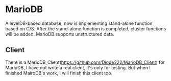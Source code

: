 # MarioDB
A levelDB-based database, now is implementing stand-alone function based on C/S. After the stand-alone function is completed, cluster functions will be added.
MarioDB supports unstructured data.

## Client
There is a MarioDB_Client(https://github.com/Diode222/MarioDB_Client) for MarioDB, I have not write a real client, it's only for testing. But when I finished MairoDB's work, I will finish this client too.